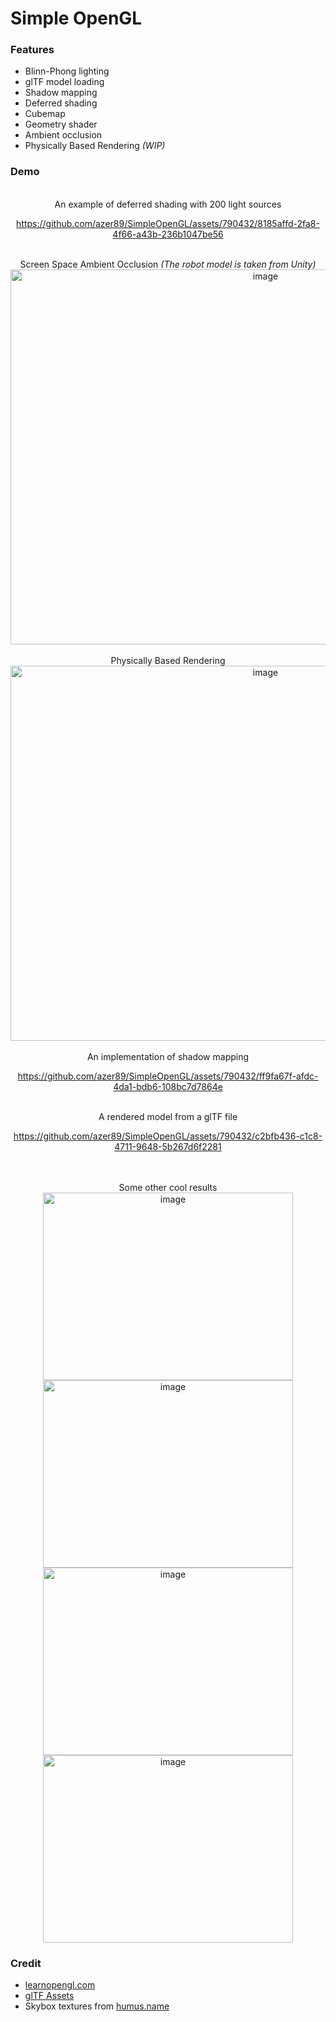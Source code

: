 # Simple OpenGL

### Features
* Blinn-Phong lighting
* glTF model loading
* Shadow mapping
* Deferred shading
* Cubemap
* Geometry shader
* Ambient occlusion
* Physically Based Rendering <em>(WIP)</em>

### Demo
<div align="center">

<br/>
An example of deferred shading with 200 light sources

https://github.com/azer89/SimpleOpenGL/assets/790432/8185affd-2fa8-4f66-a43b-236b1047be56

<br/>
Screen Space Ambient Occlusion <em>(The robot model is taken from Unity)</em>
<img width="800" height="600" alt="image" src="https://github.com/azer89/SimpleOpenGL/assets/790432/a870c6c7-adfd-4c83-9dc0-0f7ec5dc712c">

<br/>
<br/>
Physically Based Rendering
<br/>
<img width="800" height="600" alt="image" src="https://github.com/azer89/SimpleOpenGL/assets/790432/0caa67ef-2900-4f76-b544-fe07dd1564da">

<br/>
<br/>
An implementation of shadow mapping

https://github.com/azer89/SimpleOpenGL/assets/790432/ff9fa67f-afdc-4da1-bdb6-108bc7d7864e

<br/>
A rendered model from a glTF file

https://github.com/azer89/SimpleOpenGL/assets/790432/c2bfb436-c1c8-4711-9648-5b267d6f2281

<br/>
<br/>
Some other cool results
<br/>
<img width="400" height="300" alt="image" src="https://github.com/azer89/SimpleOpenGL/assets/790432/1c01a0ad-c3c3-4374-bc8e-9bd71313e499">

<img width="400" height="300" alt="image" src="https://github.com/azer89/SimpleOpenGL/assets/790432/ae47eeea-0464-442c-85f2-d3223554585a">

<img width="400" height="300" alt="image" src="https://github.com/azer89/SimpleOpenGL/assets/790432/96b976bf-2a8c-46a7-a18a-81cef9f172ae">

<img width="400" height="300" alt="image" src="https://github.com/azer89/SimpleOpenGL/assets/790432/f1199712-7a89-4175-ad7c-f7512335f7c5">

</div>

### Credit
* [learnopengl.com](https://learnopengl.com/)
* [glTF Assets](https://github.com/KhronosGroup/glTF-Sample-Assets)
* Skybox textures from [humus.name](https://www.humus.name/index.php?page=Textures)






